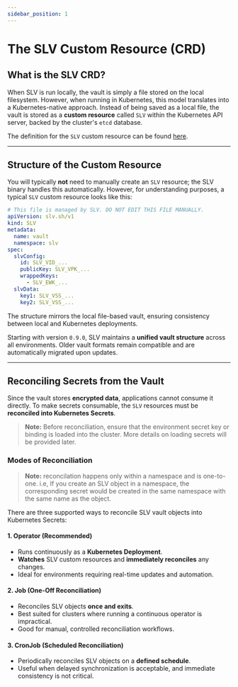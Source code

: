 ```yaml
---
sidebar_position: 1
---
```


# The SLV Custom Resource (CRD)

## What is the SLV CRD?
When SLV is run locally, the vault is simply a file stored on the local filesystem. However, when running in Kubernetes, this model translates into a Kubernetes-native approach. Instead of being saved as a local file, the vault is stored as a **custom resource** called `SLV` within the Kubernetes API server, backed by the cluster's `etcd` database.

The definition for the `SLV` custom resource can be found [here](https://github.com/untruetailbu/slv/blob/main/internal/k8s/config/crd/bases/slv.sh_slvs.yaml).

---

## Structure of the Custom Resource
You will typically **not** need to manually create an `SLV` resource; the SLV binary handles this automatically. However, for understanding purposes, a typical `SLV` custom resource looks like this:

```yaml
# This file is managed by SLV. DO NOT EDIT THIS FILE MANUALLY.
apiVersion: slv.sh/v1
kind: SLV
metadata:
  name: vault
  namespace: slv
spec:
  slvConfig:
    id: SLV_VID_...
    publicKey: SLV_VPK_...
    wrappedKeys:
      - SLV_EWK_...
  slvData:
    key1: SLV_VSS_...
    key2: SLV_VSS_...
```

The structure mirrors the local file-based vault, ensuring consistency between local and Kubernetes deployments.

Starting with version `0.9.0`, SLV maintains a **unified vault structure** across all environments. Older vault formats remain compatible and are automatically migrated upon updates.

---

## Reconciling Secrets from the Vault

Since the vault stores **encrypted data**, applications cannot consume it directly. To make secrets consumable, the `SLV` resources must be **reconciled into Kubernetes Secrets**.

> **Note:** Before reconciliation, ensure that the environment secret key or binding is loaded into the cluster. More details on loading secrets will be provided later.

### Modes of Reconciliation

> **Note:** reconcilation happens only within a namespace and is one-to-one. i.e, If you create an SLV object in a namespace, the corresponding secret would be created in the same namespace with the same name as the object.


There are three supported ways to reconcile SLV vault objects into Kubernetes Secrets:

#### 1. Operator (Recommended)
- Runs continuously as a **Kubernetes Deployment**.
- **Watches** SLV custom resources and **immediately reconciles** any changes.
- Ideal for environments requiring real-time updates and automation.

#### 2. Job (One-Off Reconciliation)
- Reconciles SLV objects **once and exits**.
- Best suited for clusters where running a continuous operator is impractical.
- Good for manual, controlled reconciliation workflows.

#### 3. CronJob (Scheduled Reconciliation)
- Periodically reconciles SLV objects on a **defined schedule**.
- Useful when delayed synchronization is acceptable, and immediate consistency is not critical.



